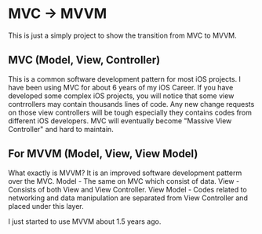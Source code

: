 # MVC -> MVVM

This is just a simply project to show the transition from MVC to MVVM. 


## MVC (Model, View, Controller)
This is a common software development pattern for most iOS projects. I have been using MVC for about 6 years of my iOS Career. 
If you have developed some complex iOS projects, you will notice that some view contrrollers may contain thousands lines of code. Any new change requests on those view controllers will be tough especially they contains codes from different iOS developers. MVC will eventually become "Massive View Controller" and hard to maintain.


## For MVVM (Model, View, View Model)
What exactly is MVVM? It is an improved software development patterm over the MVC. 
Model - The same on MVC which consist of data.
View - Consists of both View and View Controller.
View Model - Codes related to networking and data manipulation are separated from View Controller and placed under this layer. 

I just started to use MVVM about 1.5 years ago. 

